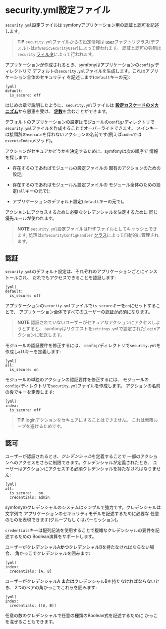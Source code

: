 security.yml設定ファイル
========================

`security.yml`設定ファイルは
symfonyアプリケーション用の認証と認可を記述します。

>**TIP**
>`security.yml`ファイルからの設定情報は
>[`user`](#chapter_05_user)ファクトリクラス(デフォルトは`sfBasicSecurityUser`)によって使われます。
>認証と認可の強制は`security` [フィルタ](12-Filters#chapter_12_security)によって行われます。

アプリケーションが作成されるとき、symfonyはアプリケーションの`config/`ディレクトリで
デフォルトの`security.yml`ファイルを生成します。これはアプリケーション全体のセキュリティ
を記述します(`default`キーの元):

    [yml]
    default:
      is_secure: off

はじめの章で説明したように、`security.yml`ファイルは
[**設定カスケードのメカニズム**](#chapter_03-Configuration-Files-Principles_sub_configuration_cascade)から恩恵を受け、
[**定数**](#chapter_03-Configuration-Files-Principles_sub_constants)を含むことができます。

デフォルトのアプリケーションの設定はモジュールの`config/`ディレクトリで
`security.yml`ファイルを作成することでオーバーライドできます。
メインキーは接頭辞の`execute`を伴わないアクションの名前です(例えば`index`では
`executeIndex`メソッド)。

アクションがセキュアかどうかを決定するために、symfonyは次の順序で
情報を探します:

  * 存在するのであればモジュールの設定ファイルの
    固有のアクションのための設定;

  * 存在するのであればモジュールん設定ファイルの
    モジュール全体のための設定(`all`キーの元で);

  * アプリケーションのデフォルト設定(`default`キーの元で)。

アクションにアクセスするために必要なクレデンシャルを決定するために
同じ優先ルールが使われます。

>**NOTE**
>`security.yml`設定ファイルはPHPファイルとしてキャッシュできます; 
>処理は`sfSecurityConfigHandler`
>[クラス](#chapter_14-Other-Configuration-Files_config_handlers_yml)によって自動的に管理されます。

認証
----

`security.yml`のデフォルト設定は、それぞれのアプリケーションごとにインストールされ、
だれでもアクセスできることを認証します:

    [yml]
    default:
      is_secure: off

アプリケーションの`security.yml`ファイルで`is_secure`キーを`on`にセットすることで、
アプリケーション全体ですべてのユーザーの認証が必須になります。

>**NOTE**
>認証されていないユーザーがセキュアなアクションにアクセスしようとすると、
>symfonyはリクエストを`settings.yml`で設定された`login`アクションに転送します。

モジュールの認証要件を修正するには、
`config/`ディレクトリで`security.yml`を作成し`all`キーを定義します:

    [yml]
    all:
      is_secure: on

モジュールの単独のアクションの認証要件を修正するには、
モジュールの`config/`ディレクトリで`security.yml`ファイルを作成します。
アクションの名前の後でキーを定義します:

    [yml]
    index:
      is_secure: off

>**TIP**
>loginアクションをセキュアにすることはできません。
>これは無限ループを避けるためです。

認可
----

ユーザーが認証されるとき、*クレデンシャル*を定義することで
一部のアクションへのアクセスをさらに制限できます。クレデンシャルが定義されたとき、
ユーザーはアクションにアクセスする必須クレデンシャルを持たなければなりません:

    [yml]
    all:
      is_secure:   on
      credentials: admin

symfonyのクレデンシャルのシステムはシンプルで強力です。クレデンシャルは文字列で
アプリケーションのセキュリティモデルを記述するために必要な
任意のものを表現できます(グループもしくはパーミッション)。

`credentials`キーは配列記法を使用することで複雑なクレデンシャルの要件を記述するための
Boolean演算をサポートします。

ユーザーがクレデンシャルA**かつ**クレデンシャルBを持たなければならない場合、
角かっこでクレデンシャルを囲みます:

    [yml]
    index:
      credentials: [A, B]

ユーザーがクレデンシャルA **または**クレデンシャルBを持たなければならないとき、
2つのペアの角かっこでこれらを囲みます:

    [yml]
    index:
      credentials: [[A, B]]

任意の数のクレデンシャルで任意の種類のBoolean式を記述するために
かっこを混ぜることもできます。
